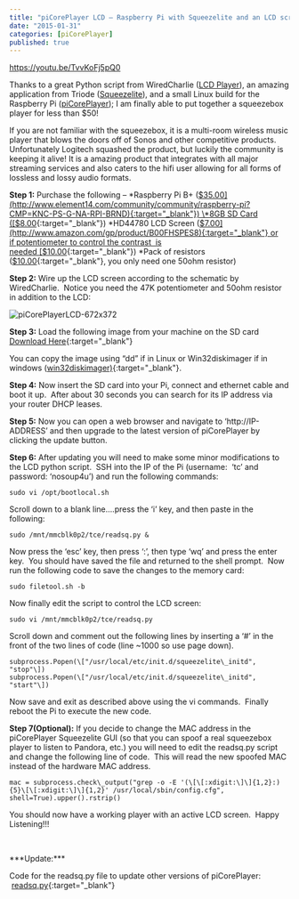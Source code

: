 ```yaml
---
title: "piCorePlayer LCD – Raspberry Pi with Squeezelite and an LCD screen"
date: "2015-01-31"
categories: [piCorePlayer]
published: true
---
```


https://youtu.be/TvvKoFj5pQ0

Thanks to a great Python script from WiredCharlie ([LCD Player](http://forums.slimdevices.com/showthread.php?101269-piCorePlayer-%A32-LCD)), an amazing application from Triode ([Squeezelite](http://forums.slimdevices.com/showthread.php?97046-Announce-Squeezelite-a-small-headless-squeezeplay-emulator-for-linux-(alsa-only))), and a small Linux build for the Raspberry Pi ([piCorePlayer](http://forums.slimdevices.com/showthread.php?97803-piCorePlayer-Squeezelite-on-Microcore-linux-An-embedded-OS-in-RAM-with-Squeezelite)); I am finally able to put together a squeezebox player for less than $50!

If you are not familiar with the squeezebox, it is a multi-room wireless music player that blows the doors off of Sonos and other competitive products. Unfortunately Logitech squashed the product, but luckily the community is keeping it alive! It is a amazing product that integrates with all major streaming services and also caters to the hifi user allowing for all forms of lossless and lossy audio formats.

**Step 1:** Purchase the following – \*Raspberry Pi B+ ([$35.00](http://www.element14.com/community/community/raspberry-pi?CMP=KNC-PS-G-NA-RPI-BRND){:target="_blank"}) \*8GB SD Card ([$8.00](http://www.amazon.com/Sandisk-MicroSDHC-Memory-Card-Adapter/dp/B000WH6H1M){:target="_blank"}) \*HD44780 LCD Screen ([$7.00](http://www.amazon.com/gp/product/B00FHSPES8){:target="_blank"} or if potentiometer to control the contrast  is needed [$10.00](https://www.adafruit.com/product/181){:target="_blank"}) \*Pack of resistors ([$10.00](http://www.amazon.com/E-Projects-400-Piece-Value-Resistor/dp/B00E9Z0OCG){:target="_blank"}, you only need one 50ohm resistor)

**Step 2:** Wire up the LCD screen according to the schematic by WiredCharlie.  Notice you need the 47K potentiometer and 50ohm resistor in addition to the LCD:

![piCorePlayerLCD-672x372](images/piCorePlayerLCD-672x372-300x166.jpg)

**Step 3:** Load the following image from your machine on the SD card [Download Here](https://drive.google.com/file/d/0B-txOr6ZUTq5blI4RkQxNXF4ajg/view?usp=sharing){:target="_blank"}

You can copy the image using “dd” if in Linux or Win32diskimager if in windows ([win32diskimager)](http://sourceforge.net/projects/win32diskimager/){:target="_blank"}.

**Step 4:** Now insert the SD card into your Pi, connect and ethernet cable and boot it up.  After about 30 seconds you can search for its IP address via your router DHCP leases.

**Step 5:** Now you can open a web browser and navigate to ‘http://IP-ADDRESS’ and then upgrade to the latest version of piCorePlayer by clicking the update button.

**Step 6:** After updating you will need to make some minor modifications to the LCD python script.  SSH into the IP of the Pi (username:  ‘tc’ and password: ‘nosoup4u’) and run the following commands:
```
sudo vi /opt/bootlocal.sh
```

Scroll down to a blank line….press the ‘i’ key, and then paste in the following:
```
sudo /mnt/mmcblk0p2/tce/readsq.py &
```
Now press the ‘esc’ key, then press ‘:’, then type ‘wq’ and press the enter key.  You should have saved the file and returned to the shell prompt.  Now run the following code to save the changes to the memory card:
```
sudo filetool.sh -b
```
Now finally edit the script to control the LCD screen:
```
sudo vi /mnt/mmcblk0p2/tce/readsq.py
```
Scroll down and comment out the following lines by inserting a ‘#’ in the front of the two lines of code (line ~1000 so use page down).
```
subprocess.Popen(\["/usr/local/etc/init.d/squeezelite\_initd", "stop"\])
subprocess.Popen(\["/usr/local/etc/init.d/squeezelite\_initd", "start"\])
```
Now save and exit as described above using the vi commands.  Finally reboot the Pi to execute the new code.

**Step 7(Optional):** If you decide to change the MAC address in the piCorePlayer Squeezelite GUI (so that you can spoof a real squeezebox player to listen to Pandora, etc.) you will need to edit the readsq.py script and change the following line of code.  This will read the new spoofed MAC instead of the hardware MAC address.
```
mac = subprocess.check\_output("grep -o -E '(\[\[:xdigit:\]\]{1,2}:){5}\[\[:xdigit:\]\]{1,2}' /usr/local/sbin/config.cfg", shell=True).upper().rstrip()
```
You should now have a working player with an active LCD screen.  Happy Listening!!!

 

\*\*\*Update:\*\*\*

Code for the readsq.py file to update other versions of piCorePlayer:    [readsq.py](http://www.thesterk.com/wp-content/uploads/2015/01/readsq.py_.txt){:target="_blank"}
